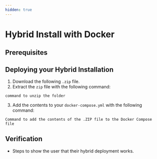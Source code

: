 ```yaml
---
hidden: true
---
```


# Hybrid Install with Docker

## Prerequisites

## Deploying your Hybrid Installation

1. Download the following `.zip` file.&#x20;
2. Extract the `zip` file with the following command:

```
command to unzip the folder
```

3. Add the contents to your `docker-compose.yml` with the following command:

```
Command to add the contents of the .ZIP file to the Docker Compose file
```

## Verification&#x20;

* Steps to show the user that their hybrid deployment works.&#x20;
